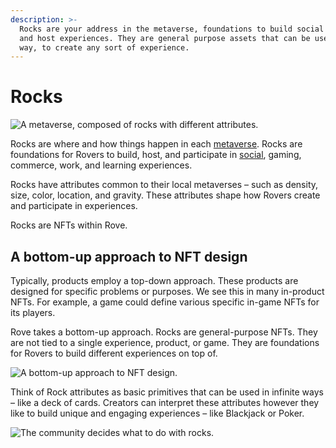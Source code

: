 ```yaml
---
description: >-
  Rocks are your address in the metaverse, foundations to build social spaces
  and host experiences. They are general purpose assets that can be used in any
  way, to create any sort of experience.
---
```


# Rocks



![A metaverse, composed of rocks with different attributes.](../../.gitbook/assets/Rove.039.jpeg)

Rocks are where and how things happen in each [metaverse](../metaverses.md). Rocks are foundations for Rovers to build, host, and participate in [social](../../3d-experiences/experiences.md), gaming, commerce, work, and learning experiences.

Rocks have attributes common to their local metaverses – such as density, size, color, location, and gravity. These attributes shape how Rovers create and participate in experiences.

Rocks are NFTs within Rove.

## A bottom-up approach to NFT design

Typically, products employ a top-down approach. These products are designed for specific problems or purposes. We see this in many in-product NFTs. For example, a game could define various specific in-game NFTs for its players.

Rove takes a bottom-up approach. Rocks are general-purpose NFTs. They are not tied to a single experience, product, or game. They are foundations for Rovers to build different experiences on top of.

![A bottom-up approach to NFT design.](<../../.gitbook/assets/image (11).png>)

Think of Rock attributes as basic primitives that can be used in infinite ways – like a deck of cards. Creators can interpret these attributes however they like to build unique and engaging experiences – like Blackjack or Poker.

![The community decides what to do with rocks.](<../../.gitbook/assets/image (14).png>)
